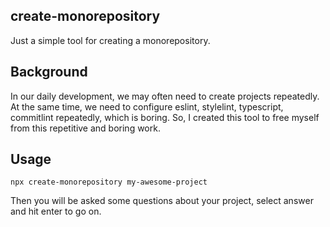 ## create-monorepository

Just a simple tool for creating a monorepository.

## Background

In our daily development, we may often need to create projects repeatedly. At the same time, we need to configure eslint, stylelint, typescript, commitlint repeatedly, which is boring. So, I created this tool to free myself from this repetitive and boring work.

## Usage

```
npx create-monorepository my-awesome-project
```

Then you will be asked some questions about your project, select answer and hit enter to go on.
